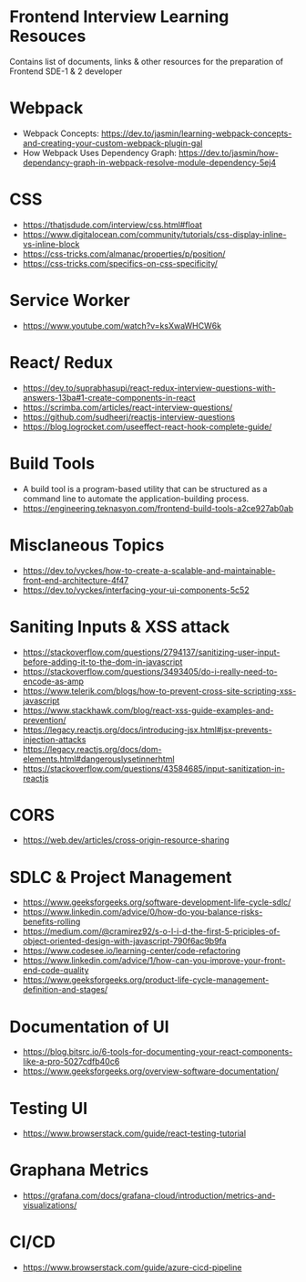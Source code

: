 # Frontend Interview Learning Resouces
Contains list of documents, links &amp; other resources for the preparation of Frontend SDE-1 & 2 developer

# Webpack
- Webpack Concepts: https://dev.to/jasmin/learning-webpack-concepts-and-creating-your-custom-webpack-plugin-gal
- How Webpack Uses Dependency Graph: https://dev.to/jasmin/how-dependancy-graph-in-webpack-resolve-module-dependency-5ej4

# CSS
- https://thatjsdude.com/interview/css.html#float
- https://www.digitalocean.com/community/tutorials/css-display-inline-vs-inline-block
- https://css-tricks.com/almanac/properties/p/position/
- https://css-tricks.com/specifics-on-css-specificity/

# Service Worker
- https://www.youtube.com/watch?v=ksXwaWHCW6k

# React/ Redux 
- https://dev.to/suprabhasupi/react-redux-interview-questions-with-answers-13ba#1-create-components-in-react
- https://scrimba.com/articles/react-interview-questions/
- https://github.com/sudheerj/reactjs-interview-questions
- https://blog.logrocket.com/useeffect-react-hook-complete-guide/

# Build Tools
- A build tool is a program-based utility that can be structured as a command line to automate the application-building process.
- https://engineering.teknasyon.com/frontend-build-tools-a2ce927ab0ab

# Misclaneous Topics
- https://dev.to/vyckes/how-to-create-a-scalable-and-maintainable-front-end-architecture-4f47
- https://dev.to/vyckes/interfacing-your-ui-components-5c52

# Saniting Inputs & XSS attack
- https://stackoverflow.com/questions/2794137/sanitizing-user-input-before-adding-it-to-the-dom-in-javascript
- https://stackoverflow.com/questions/3493405/do-i-really-need-to-encode-as-amp
- https://www.telerik.com/blogs/how-to-prevent-cross-site-scripting-xss-javascript
- https://www.stackhawk.com/blog/react-xss-guide-examples-and-prevention/
- https://legacy.reactjs.org/docs/introducing-jsx.html#jsx-prevents-injection-attacks
- https://legacy.reactjs.org/docs/dom-elements.html#dangerouslysetinnerhtml
- https://stackoverflow.com/questions/43584685/input-sanitization-in-reactjs

# CORS
- https://web.dev/articles/cross-origin-resource-sharing

# SDLC & Project Management
- https://www.geeksforgeeks.org/software-development-life-cycle-sdlc/
- https://www.linkedin.com/advice/0/how-do-you-balance-risks-benefits-rolling
- https://medium.com/@cramirez92/s-o-l-i-d-the-first-5-priciples-of-object-oriented-design-with-javascript-790f6ac9b9fa
- https://www.codesee.io/learning-center/code-refactoring
- https://www.linkedin.com/advice/1/how-can-you-improve-your-front-end-code-quality
- https://www.geeksforgeeks.org/product-life-cycle-management-definition-and-stages/

# Documentation of UI
- https://blog.bitsrc.io/6-tools-for-documenting-your-react-components-like-a-pro-5027cdfb40c6
- https://www.geeksforgeeks.org/overview-software-documentation/

# Testing UI
- https://www.browserstack.com/guide/react-testing-tutorial

# Graphana Metrics
- https://grafana.com/docs/grafana-cloud/introduction/metrics-and-visualizations/

# CI/CD
- https://www.browserstack.com/guide/azure-cicd-pipeline

